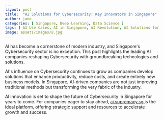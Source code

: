 ```yaml
---
layout: post
title:  "AI Solutions for Cybersecurity: Key Innovators in Singapore"
author: jane
categories: [ Singapore, Deep Learning, Data Science ]
tags: [ AI Use Cases, AI in Singapore, AI Revolution, AI Solutions for Businesses, Machine Learning Innovations ]
image: assets/images/8.jpg
---
```


AI has become a cornerstone of modern industry, and Singapore's Cybersecurity sector is no exception. This post highlights the leading AI companies reshaping Cybersecurity with groundbreaking technologies and solutions.

AI's influence on Cybersecurity continues to grow as companies develop solutions that enhance productivity, reduce costs, and create entirely new business models. In Singapore, AI-driven companies are not just improving traditional methods but transforming the very fabric of the industry.

AI innovation is set to shape the future of Cybersecurity in Singapore for years to come. For companies eager to stay ahead, <a href="https://ai.supremacy.sg" target="_blank"> ai.supremacy.sg </a> is the ideal platform, offering strategic support and resources to accelerate growth and success.
